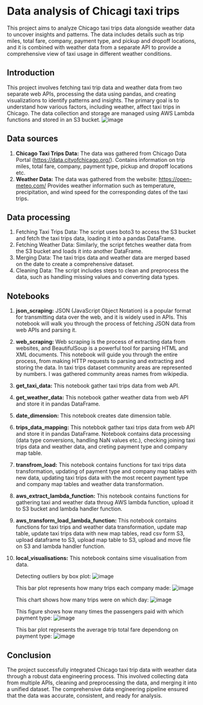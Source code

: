 # Data analysis of Chicagi taxi trips
This project aims to analyze Chicago taxi trips data alongside weather data to uncover insights and patterns. The data includes details such as trip miles, total fare, company, payment type, and pickup and dropoff locations, and it is combined with weather data from a separate API to provide a comprehensive view of taxi usage in different weather conditions.

## Introduction
This project involves fetching taxi trip data and weather data from two separate web APIs, processing the data using pandas, and creating visualizations to identify patterns and insights. The primary goal is to understand how various factors, including weather, affect taxi trips in Chicago. The data collection and storage are managed using AWS Lambda functions and stored in an S3 bucket.
![image](https://github.com/user-attachments/assets/680f7b95-10ed-426a-8c90-ba3771c663d4)

## Data sources
1. __Chicago Taxi Trips Data:__ The data was gathered from Chicago Data Portal (https://data.cityofchicago.org/). Contains information on trip miles, total fare, company, payment type, pickup and dropoff locations etc.
2. __Weather Data:__ The data was gathered from the website: https://open-meteo.com/ Provides weather information such as temperature, precipitation, and wind speed for the corresponding dates of the taxi trips.

## Data processing
1. Fetching Taxi Trips Data: The script uses boto3 to access the S3 bucket and fetch the taxi trips data, loading it into a pandas DataFrame.
2. Fetching Weather Data: Similarly, the script fetches weather data from the S3 bucket and loads it into another DataFrame.
3. Merging Data: The taxi trips data and weather data are merged based on the date to create a comprehensive dataset.
4. Cleaning Data: The script includes steps to clean and preprocess the data, such as handling missing values and converting data types.

## Notebooks
1. __json_scraping:__ JSON (JavaScript Object Notation) is a popular format for transmitting data over the web, and it is widely used in APIs. This notebook will walk you through the process of fetching JSON data from web APIs and parsing it.
2. __web_scraping:__ Web scraping is the process of extracting data from websites, and BeautifulSoup is a powerful tool for parsing HTML and XML documents. This notebook will guide you through the entire process, from making HTTP requests to parsing and extracting and storing the data. In taxi trips dataset community areas are represented by numbers. I was gathered community areas names from wikipedia.
3. __get_taxi_data:__ This notebook gather taxi trips data from web API.
4. __get_weather_data:__ This notebook gather weather data from web API and store it in pandas DataFrame.
5. __date_dimension:__ This notebook creates date dimension table.
6. __trips_data_mapping:__ This notebbok gather taxi trips data from web API and store it in pandas DataFrame. Notebook contains data processing (data type conversions, handling NaN values etc.), checking joining taxi trips data and weather data, and creting payment type and company map table.
7. __transfrom_load:__ This notebook contains functions for taxi trips data transformation, updating of payment type and company map tables with new data, updating taxi trips data with the most recent payment type and company map tables and weather data transformation.
8. __aws_extract_lambda_function:__ This notebook contains functions for gathering taxi and weather data throug AWS lambda function, upload it to S3 bucket and lambda handler function.
9. __aws_transform_load_lambda_function:__ This notebook contains functions for taxi trips and weather data transformation, update map table, update taxi trips data with new map tables, read csv form S3, upload dataframe to S3, upload map table to S3, upload and move file on S3 and lambda handler function.
10. __local_visualisations:__ This notebook contains sime visualisation from data.

    Detecting outliers by box plot:
    ![image](https://github.com/Zsolt-d/Chicago_data_engineering/assets/151520036/c977568e-606d-41b0-8b30-8b3c9b666207)

    This bar plot represents how many trips each company made:
    ![image](https://github.com/Zsolt-d/Chicago_data_engineering/assets/151520036/0224c7ba-4800-445f-8478-3e3abf7f0aa4)

    This chart shows how many trips were on which day:
    ![image](https://github.com/Zsolt-d/Chicago_data_engineering/assets/151520036/6552e677-b78c-4ad9-810e-d8acc8675fef)

    This figure shows how many times the passengers paid with which payment type:
    ![image](https://github.com/Zsolt-d/Chicago_data_engineering/assets/151520036/4516b757-2ab4-45c7-8b17-fe4a0c28aad3)

    This bar plot represents the average trip total fare dependong on payment type:
    ![image](https://github.com/Zsolt-d/Chicago_data_engineering/assets/151520036/b1504b89-40f4-48ac-bd11-cefc016df85b)

## Conclusion
The project successfully integrated Chicago taxi trip data with weather data through a robust data engineering process. This involved collecting data from multiple APIs, cleaning and preprocessing the data, and merging it into a unified dataset. The comprehensive data engineering pipeline ensured that the data was accurate, consistent, and ready for analysis.



    


    

